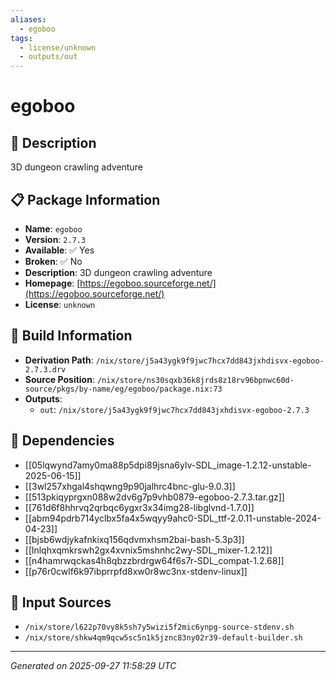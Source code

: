 ```yaml
---
aliases:
  - egoboo
tags:
  - license/unknown
  - outputs/out
---
```


# egoboo

## 📝 Description

3D dungeon crawling adventure

## 📋 Package Information

- **Name**: `egoboo`
- **Version**: `2.7.3`
- **Available**: ✅ Yes
- **Broken**: ✅ No
- **Description**: 3D dungeon crawling adventure
- **Homepage**: [https://egoboo.sourceforge.net/](https://egoboo.sourceforge.net/)
- **License**: `unknown`

## 🔧 Build Information

- **Derivation Path**: `/nix/store/j5a43ygk9f9jwc7hcx7dd843jxhdisvx-egoboo-2.7.3.drv`
- **Source Position**: `/nix/store/ns30sqxb36k8jrds8z18rv96bpnwc60d-source/pkgs/by-name/eg/egoboo/package.nix:73`
- **Outputs**:
  - `out`:  `/nix/store/j5a43ygk9f9jwc7hcx7dd843jxhdisvx-egoboo-2.7.3`

## 🔗 Dependencies

- [[05lqwynd7amy0ma88p5dpi89jsna6ylv-SDL_image-1.2.12-unstable-2025-06-15]]
- [[3wl257xhgal4shqwng9p90jalhrc4bnc-glu-9.0.3]]
- [[513pkiqyprgxn088w2dv6g7p9vhb0879-egoboo-2.7.3.tar.gz]]
- [[761d6f8hhrvq2qrbqc6ygxr3x34img28-libglvnd-1.7.0]]
- [[abm94pdrb714yclbx5fa4x5wqyy9ahc0-SDL_ttf-2.0.11-unstable-2024-04-23]]
- [[bjsb6wdjykafnkixq156qdvmxhsm2bai-bash-5.3p3]]
- [[lnlqhxqmkrswh2gx4xvnix5mshnhc2wy-SDL_mixer-1.2.12]]
- [[n4hamrwqckas4h8qbzzbrdrgw64f6s7r-SDL_compat-1.2.68]]
- [[p76r0cwlf6k97ibprrpfd8xw0r8wc3nx-stdenv-linux]]

## 📁 Input Sources

- `/nix/store/l622p70vy8k5sh7y5wizi5f2mic6ynpg-source-stdenv.sh`
- `/nix/store/shkw4qm9qcw5sc5n1k5jznc83ny02r39-default-builder.sh`

---
*Generated on 2025-09-27 11:58:29 UTC*
